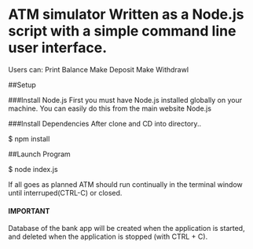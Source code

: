 # ATM simulator Written as a Node.js script with a simple command line user interface.
Users can:
        Print Balance
        Make Deposit
        Make Withdrawl

##Setup

###Install Node.js First you must have Node.js installed globally on your machine. You can easily do this from the main website Node.js

###Install Dependencies After clone and CD into directory..

$ npm install

##Launch Program

$ node index.js

If all goes as planned ATM should run continually in the terminal window until interruped(CTRL-C) or closed.

#### IMPORTANT ###
Database of the bank app will be created when the application is started, and deleted when the application is stopped (with CTRL + C).
